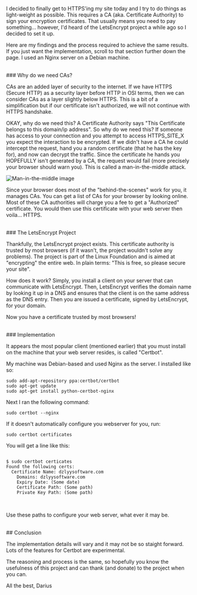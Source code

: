 I decided to finally get to HTTPS'ing my site today and I try to do things as light-weight as possible. This requires a CA (aka. Certificate Authority) to sign your encryption certificates. That usually means you need to pay something... however, I'd heard of the LetsEncrypt project a while ago so I decided to set it up. 

Here are my findings and the process required to achieve the same results. If you just want the implementation, scroll to that section further down the page. I used an Nginx server on a Debian machine.

<br>
### Why do we need CAs?
<br>

CAs are an added layer of security to the internet. If we have HTTPS (Secure HTTP) as a security layer before HTTP in OSI terms, then we can consider CAs as a layer slightly below HTTPS. This is a bit of a simplification but if our certificate isn't authorized, we will not continue with HTTPS handshake.

OKAY, why do we need this? A Certificate Authority says "This Certificate belongs to this domain/ip address". So why do we need this? If someone has access to your connection and you attempt to access HTTPS_SITE_X you expect the interaction to be encrypted. If we didn't have a CA he could intercept the request, hand you a random certificate (that he has the key for), and now can decrypt the traffic. Since the certificate he hands you HOPEFULLY isn't generated by a CA, the request would fail (more precisely your browser should warn you). This is called a man-in-the-middle attack.

![Man-in-the-middle image](https://i.imgur.com/83trN8s.jpg)

Since your browser does most of the "behind-the-scenes" work for you, it manages CAs. You can get a list of CAs for your browser by looking online. Most of these CA authorities will charge you a fee to get a "Authorized" certificate. You would then use this certificate with your web server then voila... HTTPS.

<br>
### The LetsEncrypt Project
<br>

Thankfully, the LetsEncrypt project exists. This certificate authority is trusted by most browsers (if it wasn't, the project wouldn't solve any problems). The project is part of the Linux Foundation and is aimed at "encrypting" the entire web. In plain terms: "This is free, so please secure your site".

How does it work? Simply, you install a client on your server that can communicate with LetsEncrypt. Then, LetsEncrypt verifies the domain name by looking it up in a DNS and ensures that the client is on the same address as the DNS entry. Then you are issued a certificate, signed by LetsEncrypt, for your domain.

Now you have a certificate trusted by most browsers!

<br>
### Implementation
<br>

It appears the most popular client (mentioned earlier) that you must install on the machine that your web server resides, is called "Certbot".

My machine was Debian-based and used Nginx as the server. I installed like so:

`sudo add-apt-repository ppa:certbot/certbot`
<br>
`sudo apt-get update`
<br>
`sudo apt-get install python-certbot-nginx`
<br>

Next I ran the following command:

`sudo certbot --nginx`
<br>

If it doesn't automatically configure you webserver for you, run:

`sudo certbot certificates`
<br>

You will get a line like this:
<pre><code>
$ sudo certbot certicates
Found the following certs:
  Certificate Name: dzlyysoftware.com
	Domains: dzlyysoftware.com
	Expiry Date: (Some date)
	Certificate Path: (Some path)
	Private Key Path: (Some path)
</code></pre>
<br>

Use these paths to configure your web server, what ever it may be.

<br>
## Conclusion
<br>

The implementation details will vary and it may not be so staight forward. Lots of the features for Certbot are experimental.

The reasoning and process is the same, so hopefully you know the usefulness of this project and can thank (and donate) to the project when you can.


All the best,
Darius
